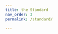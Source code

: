 ```yaml
---
title: the Standard
nav_order: 3
permalink: /standard/

---
```


<!-- DO NOT DELETE OR CHANGE PERMALINK: File MUST exist to redirect people to the /standard REPO 
removed "has_children: true" as these won't appear on the main site, exist in standard repo
-->

